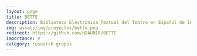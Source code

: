 ```yaml
---
layout: page
title: BETTE
description: Biblioteca Electrónica Textual del Teatro en Español de 1868-1936
img: assets/img/proyectos/bette.png
redirect: https://github.com/HDAUNIR/BETTE
importance: #
category: research gropus
---
```

